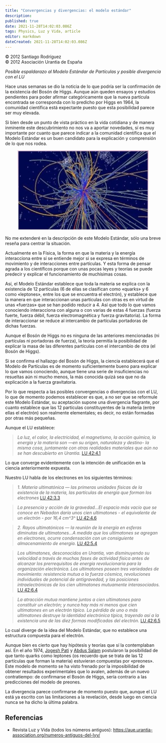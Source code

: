 ```yaml
---
title: "Convergencias y divergencias: el modelo estándar"
description: 
published: true
date: 2021-11-28T14:02:03.086Z
tags: Physics, Luz y Vida, article
editor: markdown
dateCreated: 2021-11-28T14:02:03.086Z
---
```


<p class="v-card v-sheet theme--light grey lighten-3 px-2">© 2012 Santiago Rodríguez<br>© 2012 Asociación Urantia de España</p>

_Posible espaldarazo al Modelo Estándar de Partículas y posible divergencia con el LU_

Hace unas semanas se dio la noticia de lo que podría ser la confirmación de la existencia del Bosón de Higgs. Aunque aún queden ensayos y estudios pendientes para poder afirmar categóricamente que la nueva partícula encontrada se corresponda con lo predicho por Higgs en 1964, la comunidad científica está expectante puesto que esta posibilidad parece ser muy elevada.

Si bien desde un punto de vista práctico en la vida cotidiana y de manera inminente este descubrimiento no nos va a aportar novedades, sí es muy importante por cuanto que parece indicar a la comunidad científica que el Modelo Estándar es un buen candidato para la explicación y comprensión de lo que nos rodea.

<figure id="Figure_1" class="image urantiapedia">
<img src="/image/article/Luz_y_Vida/LyV31/04.jpg">
</figure>

No me extenderé en la descripción de este Modelo Estándar, sólo una breve reseña para centrar la situación.

Actualmente en la Física, la forma en que la materia y la energía interacciona entre sí se entiende mejor si se expresa en términos de movimiento y de interacciones entre partículas. Y esta forma de pensar agrada a los científicos porque con unas pocas leyes y teorías se puede predecir y explicar el funcionamiento de muchísimas cosas.

Así, el Modelo Estándar establece que toda la materia se explica con la existencia de 12 partículas (6 de ellas se clasifican como «quarks» y 6 como «leptones», entre los que se encuentra el electrón), y establece que la manera en que interaccionan unas partículas con otras es en virtud de unas «fuerzas» que se han podido reducir a 4. Así que todo lo que vamos conociendo interacciona con alguna o con varias de estas 4 fuerzas (fuerza fuerte, fuerza débil, fuerza electromagnética y fuerza gravitatoria). La forma de interaccionar se reduce al intercambio de partículas portadoras de dichas fuerzas.

Aunque el Bosón de Higgs no es ninguna de las anteriores mencionadas (ni partículas ni portadoras de fuerza), la teoría permitía la posibilidad de explicar la masa de las diferentes partículas con el intercambio de otra (el Bosón de Higgs).

Si se confirma el hallazgo del Bosón de Higgs, la ciencia establecerá que el Modelo de Partículas es de momento suficientemente bueno para explicar lo que vamos conociendo, aunque tiene una serie de insuficiencias no resueltas aún ni mucho menos, la más conocida quizá sea que no da explicación a la fuerza gravitatoria.

Por lo que respecta a las posibles convergencias o divergencias con el LU, lo que de momento podemos establecer es que, a no ser que se reformule este Modelo Estándar, su aceptación supone una divergencia flagrante, por cuanto establece que las 12 partículas constituyentes de la materia (entre ellas el electrón) son realmente elementales; es decir, no están formadas por otras más pequeñas.

Aunque el LU establece:

> _La luz, el calor, la electricidad, el magnetismo, la acción química, la energía y la materia son —en su origen, naturaleza y destino- la misma cosa, juntamente con otras realidades materiales que aún no se han descubierto en Urantia._ [LU 42:4.1](/es/The_Urantia_Book/42#p4_1)

Lo que converge evidentemente con la intención de unificación en la ciencia anteriormente expuesta.

Nuestro LU habla de los electrones en los siguientes términos:

> _1. Materia ultimatónica — las primeras unidades físicas de la existencia de la materia, las partículas de energía que forman los electrones_ [LU 42:3.3](/es/The_Urantia_Book/42#p3_3)

> _La presencia y acción de la gravedad...El espacio más vacío que se conoce en Nebadon daría unos cien ultimatones - el equivalente de un electrón - por 16,4 cm^3^_ [LU 42:4.6](/es/The_Urantia_Book/42#p4_6)

> _2. Rayos ultimatónicos — la reunión de la energía en esferas diminutas de ultimatones...A medida que los ultimatones se agregan en electrones, ocurre condensación con un consiguiente almacenamiento de energía._ [LU 42:5.4](/es/The_Urantia_Book/42#p5_4)

> _Los ultimatones, desconocidos en Urantia, van disminuyendo su velocidad a través de muchas fases de actividad física antes de alcanzar los prerrequisitos de energía revolucionaria para la organización electrónica. Los ultimatones poseen tres variedades de movimiento: resistencia mutua a la fuerza cósmica, revoluciones individuales de potencial de antigravedad, y las posiciones intraelectrónicas de los cien ultimatones mutuamente interasociados._ [LU 42:6.4](/es/The_Urantia_Book/42#p6_4)

> _La atracción mutua mantiene juntos a cien ultimatones para constituir un electrón; y nunca hay más ni menos que cien ultimatones en un electrón típico. La pérdida de uno o más ultimatones destruye la identidad electrónica típica, trayendo así a la existencia una de las diez formas modificadas del electrón._ [LU 42:6.5](/es/The_Urantia_Book/42#p6_5)

Lo cual diverge de la idea del Modelo Estándar, que no establece una estructura compuesta para el electrón.

Aunque bien es cierto que hay hipótesis y teorías que sí la contemplaban así. En el año 1974, [Jogesh Pati](https://es.wikipedia.org/wiki/Jogesh_Pati) y [Abdus Salam](https://es.wikipedia.org/wiki/Abdus_Salam) postularon la posibilidad de que tanto quarks como leptones (os recuerdo que se trata de las 12 partículas que forman la materia) estuvieran compuestas por «preones». Este modelo de momento se ha visto frenado por la imposibilidad de obtener resultados experimentales que lo avalen, además de un nuevo contratiempo: de confirmarse el Bosón de Higgs, sería contrario a las predicciones del modelo de preones.

La divergencia parece confirmarse de momento puesto que, aunque el LU está ya escrito con las limitaciones a la revelación, desde luego en ciencia nunca se ha dicho la última palabra.

## Referencias

- Revista Luz y Vida (todos los números antiguos): https://aue.urantia-association.org/numeros-antiguos-del-lyv/